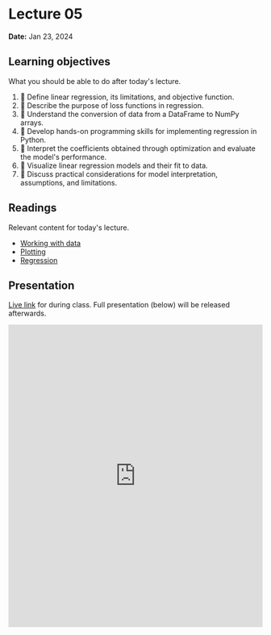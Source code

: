 # Lecture 05

**Date:** Jan 23, 2024

## Learning objectives

What you should be able to do after today's lecture.

1.  🧮 Define linear regression, its limitations, and objective function.
2.  🧮 Describe the purpose of loss functions in regression.
3.  🐍 Understand the conversion of data from a DataFrame to NumPy arrays.
4.  🐍 Develop hands-on programming skills for implementing regression in Python.
5.  🧮 Interpret the coefficients obtained through optimization and evaluate the model's performance.
6.  🐍 Visualize linear regression models and their fit to data.
7.  🧮 Discuss practical considerations for model interpretation, assumptions, and limitations.

## Readings

Relevant content for today's lecture.

-   [Working with data](../../../modules/intro/data/)
-   [Plotting](../../../modules/intro/plotting/)
-   [Regression](../../../modules/intro/regression/)

## Presentation

[Live link]() for during class.
Full presentation (below) will be released afterwards.

<iframe src="https://slides.com/aalexmmaldonado/biosc1540-2024s-l05/embed?byline=hidden&share=hidden" width="100%" height="600" title="biosc1540-2024s-L05-pre" scrolling="no" frameborder="0" webkitallowfullscreen mozallowfullscreen allowfullscreen></iframe>
